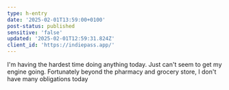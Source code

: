 ```yaml
---
type: h-entry
date: '2025-02-01T13:59:00+0100'
post-status: published
sensitive: 'false'
updated: '2025-02-01T12:59:31.824Z'
client_id: 'https://indiepass.app/'
---
```

I'm having the hardest time doing anything today. Just can't seem to get my engine going. Fortunately beyond the pharmacy and grocery store, I don't have many obligations today
